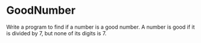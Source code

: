 # GoodNumber
Write a program to find if a number is a good number.   A number is good if it is divided by 7, but none of its digits is 7. 
